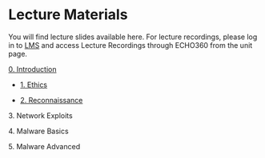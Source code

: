 # Lecture Materials

You will find lecture slides available here. For lecture recordings, please log in to [LMS](https://lms.uwa.edu.au/) and access Lecture Recordings through ECHO360 from the unit page.



 [0\. Introduction](cits3006-lectures/00.introduction.pdf)

* [1\. Ethics](cits3006-lectures/01.Ethics.pdf)

* [2\. Reconnaissance](cits3006-lectures/02.Reconnaissance.pdf)

3\. Network Exploits

4\. Malware Basics

5\. Malware Advanced

&#x20;
